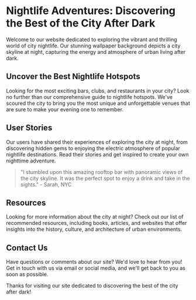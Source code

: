 <!--font:Montserrat-->

# Nightlife Adventures: Discovering the Best of the City After Dark

Welcome to our website dedicated to exploring the vibrant and thrilling world of city nightlife. Our stunning wallpaper background depicts a city skyline at night, capturing the energy and atmosphere of urban living after dark.

## Uncover the Best Nightlife Hotspots

Looking for the most exciting bars, clubs, and restaurants in your city? Look no further than our comprehensive guide to nightlife hotspots. We've scoured the city to bring you the most unique and unforgettable venues that are sure to make your evening one to remember.

## User Stories

Our users have shared their experiences of exploring the city at night, from discovering hidden gems to enjoying the electric atmosphere of popular nightlife destinations. Read their stories and get inspired to create your own nighttime adventure.

> "I stumbled upon this amazing rooftop bar with panoramic views of the city skyline. It was the perfect spot to enjoy a drink and take in the sights." - Sarah, NYC

## Resources

Looking for more information about the city at night? Check out our list of recommended resources, including books, articles, and websites that offer insights into the history, culture, and architecture of urban environments.

## Contact Us

Have questions or comments about our site? We'd love to hear from you! Get in touch with us via email or social media, and we'll get back to you as soon as possible.

Thanks for visiting our site dedicated to discovering the best of the city after dark!

<!--

Write me content for website with wallpaper which alt text is:

"A city skyline at night"

The name/title of the page should not be 1:1 copy of the alt text but rather a real content of the website which is using this wallpaper.

- Use markdown format 
- Start with heading
- Heading should be short and concise
- The content should look like a real website 
- The website should not be about the wallpaper, wallpaper is just a related background
- Heading should be contain work "wallpaper" or "background"
- Include real sections like references, contact, user stories, etc. use things relevant to the page purpose.
- Feel free to use structure like headings, bullets, numbering, blockquotes, paragraphs, horizontal lines, etc.
- You can use formatting like bold or _italic_
- You can include UTF-8 emojis
- Links should be only #hash anchors (and you can refer to the document itself)
- Do not include images


---


# Nighttime in the City: Exploring the Urban Landscape

Welcome to our website dedicated to exploring the vibrant and bustling world of city life at night. Our site features a stunning wallpaper background depicting a city skyline at night, which perfectly captures the energy and excitement of urban living.

## Discover the Best Nightlife Hotspots

Looking for the best bars, clubs, and restaurants in your city? Look no further than our comprehensive guide to nightlife hotspots. We've scoured the city to bring you the most exciting and unique venues that are sure to make your evening unforgettable.

## User Stories

Our users have shared their experiences of exploring the city at night, from discovering hidden gems to enjoying the electric atmosphere of popular nightlife destinations. Read their stories and get inspired to create your own nighttime adventure.

> "I stumbled upon this amazing rooftop bar with panoramic views of the city skyline. It was the perfect spot to enjoy a drink and take in the sights." - Sarah, NYC

## References

Looking for more information about the city at night? Check out our list of recommended resources, including books, articles, and websites that offer insights into the history, culture, and architecture of urban environments.

## Contact Us

Have questions or comments about our site? We'd love to hear from you! Get in touch with us via email or social media, and we'll get back to you as soon as possible.

Thanks for visiting Nighttime in the City, where the fun never stops!


---


Heading is too long, rewrite whole content.


---


# Nighttime in the City: Discovering Urban Life After Dark

Welcome to our website dedicated to exploring the vibrant and exciting world of city life at night. Our site features a stunning wallpaper background depicting a city skyline at night, which perfectly captures the energy and atmosphere of urban living after dark.

## Uncover the Best Nightlife Hotspots

Looking for the most thrilling bars, clubs, and restaurants in your city? Look no further than our comprehensive guide to nightlife hotspots. We've scoured the city to bring you the most unique and unforgettable venues that are sure to make your evening one to remember.

## User Stories

Our users have shared their experiences of exploring the city at night, from discovering hidden gems to enjoying the electric atmosphere of popular nightlife destinations. Read their stories and get inspired to create your own nighttime adventure.

> "I stumbled upon this amazing rooftop bar with panoramic views of the city skyline. It was the perfect spot to enjoy a drink and take in the sights." - Sarah, NYC

## Resources

Looking for more information about the city at night? Check out our list of recommended resources, including books, articles, and websites that offer insights into the history, culture, and architecture of urban environments.

## Contact Us

Have questions or comments about our site? We'd love to hear from you! Get in touch with us via email or social media, and we'll get back to you as soon as possible.

Thanks for visiting Nighttime in the City, where the fun never stops!


---


Heading is too long, rewrite whole content.


---


# Discover the Excitement of Nightlife in the City

Welcome to our website dedicated to exploring the vibrant and thrilling world of city nightlife. Our site features a stunning wallpaper background depicting a city skyline at night, which perfectly captures the energy and atmosphere of urban living after dark.

## Uncover the Best Nightlife Hotspots

Looking for the most exciting bars, clubs, and restaurants in your city? Look no further than our comprehensive guide to nightlife hotspots. We've scoured the city to bring you the most unique and unforgettable venues that are sure to make your evening one to remember.

## User Stories

Our users have shared their experiences of exploring the city at night, from discovering hidden gems to enjoying the electric atmosphere of popular nightlife destinations. Read their stories and get inspired to create your own nighttime adventure.

> "I stumbled upon this amazing rooftop bar with panoramic views of the city skyline. It was the perfect spot to enjoy a drink and take in the sights." - Sarah, NYC

## Resources

Looking for more information about the city at night? Check out our list of recommended resources, including books, articles, and websites that offer insights into the history, culture, and architecture of urban environments.

## Contact Us

Have questions or comments about our site? We'd love to hear from you! Get in touch with us via email or social media, and we'll get back to you as soon as possible.

Thanks for visiting our site dedicated to discovering the excitement of nightlife in the city!


---


Heading is too long, rewrite whole content.


---


# Nightlife Adventures: Discovering the Best of the City After Dark

Welcome to our website dedicated to exploring the vibrant and thrilling world of city nightlife. Our stunning wallpaper background depicts a city skyline at night, capturing the energy and atmosphere of urban living after dark.

## Uncover the Best Nightlife Hotspots

Looking for the most exciting bars, clubs, and restaurants in your city? Look no further than our comprehensive guide to nightlife hotspots. We've scoured the city to bring you the most unique and unforgettable venues that are sure to make your evening one to remember.

## User Stories

Our users have shared their experiences of exploring the city at night, from discovering hidden gems to enjoying the electric atmosphere of popular nightlife destinations. Read their stories and get inspired to create your own nighttime adventure.

> "I stumbled upon this amazing rooftop bar with panoramic views of the city skyline. It was the perfect spot to enjoy a drink and take in the sights." - Sarah, NYC

## Resources

Looking for more information about the city at night? Check out our list of recommended resources, including books, articles, and websites that offer insights into the history, culture, and architecture of urban environments.

## Contact Us

Have questions or comments about our site? We'd love to hear from you! Get in touch with us via email or social media, and we'll get back to you as soon as possible.

Thanks for visiting our site dedicated to discovering the best of the city after dark!


---


Write me a Google font which is best fitting for the website.

Pick from the list:
- Alegreya
- Lato
- Great Vibes
- Playfair Display
- Lobster
- Open Sans
- Raleway
- Orbitron
- Poppins
- Barlow Condensed
- Inter
- Futura
- Roboto
- Dancing Script
- IBM Plex Sans
- Montserrat
- Exo 2


Write just the font name nothing else.


---


Montserrat

-->
